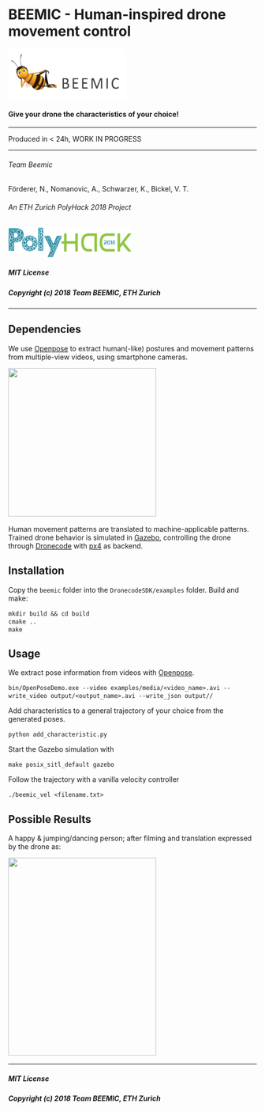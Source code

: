 # BEEMIC - Human-inspired drone movement control
<img src="https://github.com/bickelmps/BEEMIC/blob/master/figures/logo.PNG" width="240" height="100">

#### Give your drone the characteristics of your choice!

------------------------------------------------
Produced in < 24h, WORK IN PROGRESS

------------------------------------------------
###### Team Beemic
Förderer, N., Nomanovic, A., Schwarzer, K., Bickel, V. T.
###### An ETH Zurich PolyHack 2018 Project
<img src="https://github.com/bickelmps/BEEMIC/blob/master/figures/logopoly.png?raw=true" width="250" height="60">

##### MIT License
##### Copyright (c) 2018 Team BEEMIC, ETH Zurich
--------------------------------------------------

## Dependencies

We use [Openpose](https://github.com/CMU-Perceptual-Computing-Lab/openpose) to extract human(-like) postures and movement patterns from multiple-view videos, using smartphone cameras.


<img src="https://github.com/bickelmps/BEEMIC/blob/master/figures/openpose_hulk.gif?raw=true" width="300" height="300">

Human movement patterns are translated to machine-applicable patterns. Trained drone behavior is simulated in [Gazebo](http://gazebosim.org/), controlling the drone through [Dronecode](https://www.dronecode.org/sdk/) with [px4](http://px4.io/) as backend.


## Installation

Copy the `beemic` folder into the `DronecodeSDK/examples` folder. Build and make:

```
mkdir build && cd build
cmake ..
make
```

## Usage

We extract pose information from videos with [Openpose](https://github.com/CMU-Perceptual-Computing-Lab/openpose).

```
bin/OpenPoseDemo.exe --video examples/media/<video_name>.avi --write_video output/<output_name>.avi --write_json output//
```

Add characteristics to a general trajectory of your choice from the generated poses.
```
python add_characteristic.py
```

Start the Gazebo simulation with

```
make posix_sitl_default gazebo
```

Follow the trajectory with a vanilla velocity controller
```
./beemic_vel <filename.txt>
```

## Possible Results

A happy & jumping/dancing person; after filming and translation expressed by the drone as:

<img src="https://github.com/bickelmps/BEEMIC/blob/master/figures/happy_drone.gif?raw=true" width="300" height="400">

------------------
##### MIT License
##### Copyright (c) 2018 Team BEEMIC, ETH Zurich
